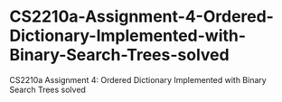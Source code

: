 # CS2210a-Assignment-4-Ordered-Dictionary-Implemented-with-Binary-Search-Trees-solved
CS2210a Assignment 4: Ordered Dictionary Implemented with Binary Search Trees solved
